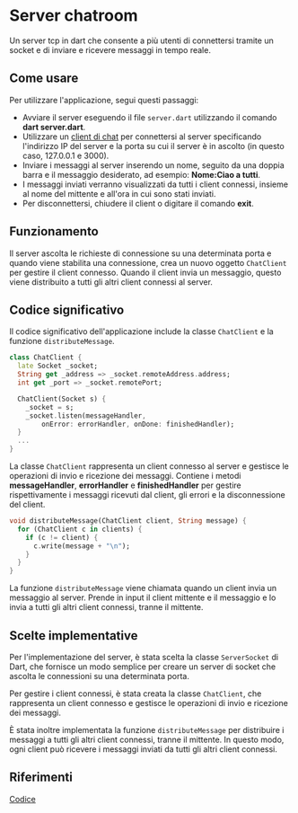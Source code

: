 # Server chatroom

Un server tcp in dart che consente a più utenti di connettersi tramite un socket e di inviare e ricevere messaggi in tempo reale.

## Come usare

Per utilizzare l'applicazione, segui questi passaggi:
- Avviare il server eseguendo il file `server.dart` utilizzando il comando **dart server.dart**.
- Utilizzare un [client di chat](https://github.com/Sebastiano0/TPSIT/tree/main/chatroom/client%20testuale) per connettersi al server specificando l'indirizzo IP del server e la porta su cui il server è in ascolto (in questo caso, 127.0.0.1 e 3000).
- Inviare i messaggi al server inserendo un nome, seguito da una doppia barra e il messaggio desiderato, ad esempio: **Nome:Ciao a tutti**.
- I messaggi inviati verranno visualizzati da tutti i client connessi, insieme al nome del mittente e all'ora in cui sono stati inviati.
- Per disconnettersi, chiudere il client o digitare il comando **exit**.


## Funzionamento

Il server ascolta le richieste di connessione su una determinata porta e quando viene stabilita una connessione, crea un nuovo oggetto `ChatClient` per gestire il client connesso. Quando il client invia un messaggio, questo viene distribuito a tutti gli altri client connessi al server.

## Codice significativo

Il codice significativo dell'applicazione include la classe `ChatClient` e la funzione `distributeMessage`.

```dart
class ChatClient {
  late Socket _socket;
  String get _address => _socket.remoteAddress.address;
  int get _port => _socket.remotePort;

  ChatClient(Socket s) {
    _socket = s;
    _socket.listen(messageHandler,
        onError: errorHandler, onDone: finishedHandler);
  }
  ...
}
```
La classe `ChatClient` rappresenta un client connesso al server e gestisce le operazioni di invio e ricezione dei messaggi. Contiene i metodi **messageHandler**, **errorHandler** e **finishedHandler** per gestire rispettivamente i messaggi ricevuti dal client, gli errori e la disconnessione del client.

```dart
void distributeMessage(ChatClient client, String message) {
  for (ChatClient c in clients) {
    if (c != client) {
      c.write(message + "\n");
    }
  }
}
```

La funzione `distributeMessage` viene chiamata quando un client invia un messaggio al server. Prende in input il client mittente e il messaggio e lo invia a tutti gli altri client connessi, tranne il mittente.


## Scelte implementative

Per l'implementazione del server, è stata scelta la classe `ServerSocket` di Dart, che fornisce un modo semplice per creare un server di socket che ascolta le connessioni su una determinata porta.

Per gestire i client connessi, è stata creata la classe `ChatClient`, che rappresenta un client connesso e gestisce le operazioni di invio e ricezione dei messaggi.

È stata inoltre implementata la funzione `distributeMessage` per distribuire i messaggi a tutti gli altri client connessi, tranne il mittente. In questo modo, ogni client può ricevere i messaggi inviati da tutti gli altri client connessi.

## Riferimenti

[Codice](https://gitlab.com/divino.marchese/zuccante_src/-/blob/master/dart/netowrking_io/es005_server_socket.dart )
